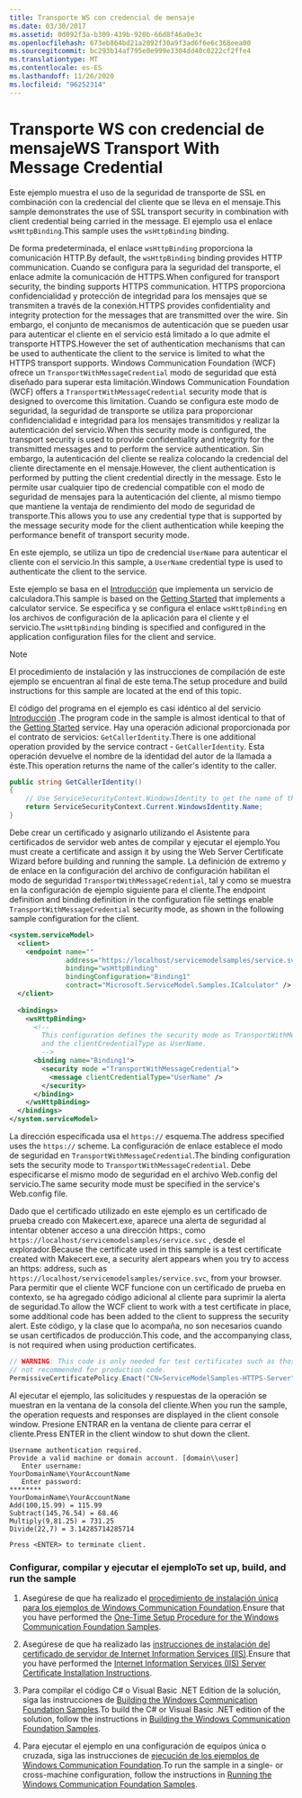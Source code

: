 ```yaml
---
title: Transporte WS con credencial de mensaje
ms.date: 03/30/2017
ms.assetid: 0d092f3a-b309-439b-920b-66d8f46a0e3c
ms.openlocfilehash: 673eb864bd21a2092f30a9f3ad6f6e6c368eea00
ms.sourcegitcommit: bc293b14af795e0e999e3304dd40c0222cf2ffe4
ms.translationtype: MT
ms.contentlocale: es-ES
ms.lasthandoff: 11/26/2020
ms.locfileid: "96252314"
---
```

# <a name="ws-transport-with-message-credential"></a><span data-ttu-id="21f8c-102">Transporte WS con credencial de mensaje</span><span class="sxs-lookup"><span data-stu-id="21f8c-102">WS Transport With Message Credential</span></span>

<span data-ttu-id="21f8c-103">Este ejemplo muestra el uso de la seguridad de transporte de SSL en combinación con la credencial del cliente que se lleva en el mensaje.</span><span class="sxs-lookup"><span data-stu-id="21f8c-103">This sample demonstrates the use of SSL transport security in combination with client credential being carried in the message.</span></span> <span data-ttu-id="21f8c-104">El ejemplo usa el enlace `wsHttpBinding`.</span><span class="sxs-lookup"><span data-stu-id="21f8c-104">This sample uses the `wsHttpBinding` binding.</span></span>  
  
 <span data-ttu-id="21f8c-105">De forma predeterminada, el enlace `wsHttpBinding` proporciona la comunicación HTTP.</span><span class="sxs-lookup"><span data-stu-id="21f8c-105">By default, the `wsHttpBinding` binding provides HTTP communication.</span></span> <span data-ttu-id="21f8c-106">Cuando se configura para la seguridad del transporte, el enlace admite la comunicación de HTTPS.</span><span class="sxs-lookup"><span data-stu-id="21f8c-106">When configured for transport security, the binding supports HTTPS communication.</span></span> <span data-ttu-id="21f8c-107">HTTPS proporciona confidencialidad y protección de integridad para los mensajes que se transmiten a través de la conexión.</span><span class="sxs-lookup"><span data-stu-id="21f8c-107">HTTPS provides confidentiality and integrity protection for the messages that are transmitted over the wire.</span></span> <span data-ttu-id="21f8c-108">Sin embargo, el conjunto de mecanismos de autenticación que se pueden usar para autenticar el cliente en el servicio está limitado a lo que admite el transporte HTTPS.</span><span class="sxs-lookup"><span data-stu-id="21f8c-108">However the set of authentication mechanisms that can be used to authenticate the client to the service is limited to what the HTTPS transport supports.</span></span> <span data-ttu-id="21f8c-109">Windows Communication Foundation (WCF) ofrece un `TransportWithMessageCredential` modo de seguridad que está diseñado para superar esta limitación.</span><span class="sxs-lookup"><span data-stu-id="21f8c-109">Windows Communication Foundation (WCF) offers a `TransportWithMessageCredential` security mode that is designed to overcome this limitation.</span></span> <span data-ttu-id="21f8c-110">Cuando se configura este modo de seguridad, la seguridad de transporte se utiliza para proporcionar confidencialidad e integridad para los mensajes transmitidos y realizar la autenticación del servicio.</span><span class="sxs-lookup"><span data-stu-id="21f8c-110">When this security mode is configured, the transport security is used to provide confidentiality and integrity for the transmitted messages and to perform the service authentication.</span></span> <span data-ttu-id="21f8c-111">Sin embargo, la autenticación del cliente se realiza colocando la credencial del cliente directamente en el mensaje.</span><span class="sxs-lookup"><span data-stu-id="21f8c-111">However, the client authentication is performed by putting the client credential directly in the message.</span></span> <span data-ttu-id="21f8c-112">Esto le permite usar cualquier tipo de credencial compatible con el modo de seguridad de mensajes para la autenticación del cliente, al mismo tiempo que mantiene la ventaja de rendimiento del modo de seguridad de transporte.</span><span class="sxs-lookup"><span data-stu-id="21f8c-112">This allows you to use any credential type that is supported by the message security mode for the client authentication while keeping the performance benefit of transport security mode.</span></span>  
  
 <span data-ttu-id="21f8c-113">En este ejemplo, se utiliza un tipo de credencial `UserName` para autenticar el cliente con el servicio.</span><span class="sxs-lookup"><span data-stu-id="21f8c-113">In this sample, a `UserName` credential type is used to authenticate the client to the service.</span></span>  
  
 <span data-ttu-id="21f8c-114">Este ejemplo se basa en el [Introducción](getting-started-sample.md) que implementa un servicio de calculadora.</span><span class="sxs-lookup"><span data-stu-id="21f8c-114">This sample is based on the [Getting Started](getting-started-sample.md) that implements a calculator service.</span></span> <span data-ttu-id="21f8c-115">Se especifica y se configura el enlace `wsHttpBinding` en los archivos de configuración de la aplicación para el cliente y el servicio.</span><span class="sxs-lookup"><span data-stu-id="21f8c-115">The `wsHttpBinding` binding is specified and configured in the application configuration files for the client and service.</span></span>  
  
> [!NOTE]
> <span data-ttu-id="21f8c-116">El procedimiento de instalación y las instrucciones de compilación de este ejemplo se encuentran al final de este tema.</span><span class="sxs-lookup"><span data-stu-id="21f8c-116">The setup procedure and build instructions for this sample are located at the end of this topic.</span></span>  
  
 <span data-ttu-id="21f8c-117">El código del programa en el ejemplo es casi idéntico al del servicio [Introducción](getting-started-sample.md) .</span><span class="sxs-lookup"><span data-stu-id="21f8c-117">The program code in the sample is almost identical to that of the [Getting Started](getting-started-sample.md) service.</span></span> <span data-ttu-id="21f8c-118">Hay una operación adicional proporcionada por el contrato de servicios: `GetCallerIdentity`.</span><span class="sxs-lookup"><span data-stu-id="21f8c-118">There is one additional operation provided by the service contract - `GetCallerIdentity`.</span></span> <span data-ttu-id="21f8c-119">Esta operación devuelve el nombre de la identidad del autor de la llamada a éste.</span><span class="sxs-lookup"><span data-stu-id="21f8c-119">This operation returns the name of the caller's identity to the caller.</span></span>  

```csharp
public string GetCallerIdentity()  
{  
    // Use ServiceSecurityContext.WindowsIdentity to get the name of the caller.  
    return ServiceSecurityContext.Current.WindowsIdentity.Name;  
}  
```

 <span data-ttu-id="21f8c-120">Debe crear un certificado y asignarlo utilizando el Asistente para certificados de servidor web antes de compilar y ejecutar el ejemplo.</span><span class="sxs-lookup"><span data-stu-id="21f8c-120">You must create a certificate and assign it by using the Web Server Certificate Wizard before building and running the sample.</span></span> <span data-ttu-id="21f8c-121">La definición de extremo y de enlace en la configuración del archivo de configuración habilitan el modo de seguridad `TransportWithMessageCredential`, tal y como se muestra en la configuración de ejemplo siguiente para el cliente.</span><span class="sxs-lookup"><span data-stu-id="21f8c-121">The endpoint definition and binding definition in the configuration file settings enable `TransportWithMessageCredential` security mode, as shown in the following sample configuration for the client.</span></span>  
  
```xml  
<system.serviceModel>  
  <client>  
    <endpoint name=""  
              address="https://localhost/servicemodelsamples/service.svc"
              binding="wsHttpBinding"
              bindingConfiguration="Binding1"
              contract="Microsoft.ServiceModel.Samples.ICalculator" />  
  </client>  
  
  <bindings>  
    <wsHttpBinding>  
      <!--   
        This configuration defines the security mode as TransportWithMessageCredential.  
        and the clientCredentialType as UserName.  
        -->  
      <binding name="Binding1">  
        <security mode ="TransportWithMessageCredential">  
          <message clientCredentialType="UserName" />  
        </security>  
      </binding>  
    </wsHttpBinding>  
  </bindings>  
</system.serviceModel>  
```  
  
 <span data-ttu-id="21f8c-122">La dirección especificada usa el `https://` esquema.</span><span class="sxs-lookup"><span data-stu-id="21f8c-122">The address specified uses the `https://` scheme.</span></span> <span data-ttu-id="21f8c-123">La configuración de enlace establece el modo de seguridad en `TransportWithMessageCredential`.</span><span class="sxs-lookup"><span data-stu-id="21f8c-123">The binding configuration sets the security mode to `TransportWithMessageCredential`.</span></span> <span data-ttu-id="21f8c-124">Debe especificarse el mismo modo de seguridad en el archivo Web.config del servicio.</span><span class="sxs-lookup"><span data-stu-id="21f8c-124">The same security mode must be specified in the service's Web.config file.</span></span>  
  
 <span data-ttu-id="21f8c-125">Dado que el certificado utilizado en este ejemplo es un certificado de prueba creado con Makecert.exe, aparece una alerta de seguridad al intentar obtener acceso a una dirección https:, como  `https://localhost/servicemodelsamples/service.svc` , desde el explorador.</span><span class="sxs-lookup"><span data-stu-id="21f8c-125">Because the certificate used in this sample is a test certificate created with Makecert.exe, a security alert appears when you try to access an https: address, such as  `https://localhost/servicemodelsamples/service.svc`, from your browser.</span></span> <span data-ttu-id="21f8c-126">Para permitir que el cliente WCF funcione con un certificado de prueba en contexto, se ha agregado código adicional al cliente para suprimir la alerta de seguridad.</span><span class="sxs-lookup"><span data-stu-id="21f8c-126">To allow the WCF client to work with a test certificate in place, some additional code has been added to the client to suppress the security alert.</span></span> <span data-ttu-id="21f8c-127">Este código, y la clase que lo acompaña, no son necesarios cuando se usan certificados de producción.</span><span class="sxs-lookup"><span data-stu-id="21f8c-127">This code, and the accompanying class, is not required when using production certificates.</span></span>  

```csharp
// WARNING: This code is only needed for test certificates such as those created by makecert. It is
// not recommended for production code.  
PermissiveCertificatePolicy.Enact("CN=ServiceModelSamples-HTTPS-Server");  
```
  
 <span data-ttu-id="21f8c-128">Al ejecutar el ejemplo, las solicitudes y respuestas de la operación se muestran en la ventana de la consola del cliente.</span><span class="sxs-lookup"><span data-stu-id="21f8c-128">When you run the sample, the operation requests and responses are displayed in the client console window.</span></span> <span data-ttu-id="21f8c-129">Presione ENTRAR en la ventana de cliente para cerrar el cliente.</span><span class="sxs-lookup"><span data-stu-id="21f8c-129">Press ENTER in the client window to shut down the client.</span></span>  
  
```console  
Username authentication required.  
Provide a valid machine or domain account. [domain\\user]  
   Enter username:
YourDomainName\YourAccountName  
   Enter password:
********  
YourDomainName\YourAccountName  
Add(100,15.99) = 115.99  
Subtract(145,76.54) = 68.46  
Multiply(9,81.25) = 731.25  
Divide(22,7) = 3.14285714285714  
  
Press <ENTER> to terminate client.  
```  
  
### <a name="to-set-up-build-and-run-the-sample"></a><span data-ttu-id="21f8c-130">Configurar, compilar y ejecutar el ejemplo</span><span class="sxs-lookup"><span data-stu-id="21f8c-130">To set up, build, and run the sample</span></span>  
  
1. <span data-ttu-id="21f8c-131">Asegúrese de que ha realizado el [procedimiento de instalación única para los ejemplos de Windows Communication Foundation](one-time-setup-procedure-for-the-wcf-samples.md).</span><span class="sxs-lookup"><span data-stu-id="21f8c-131">Ensure that you have performed the [One-Time Setup Procedure for the Windows Communication Foundation Samples](one-time-setup-procedure-for-the-wcf-samples.md).</span></span>  
  
2. <span data-ttu-id="21f8c-132">Asegúrese de que ha realizado las [instrucciones de instalación del certificado de servidor de Internet Information Services (IIS)](iis-server-certificate-installation-instructions.md).</span><span class="sxs-lookup"><span data-stu-id="21f8c-132">Ensure that you have performed the [Internet Information Services (IIS) Server Certificate Installation Instructions](iis-server-certificate-installation-instructions.md).</span></span>  
  
3. <span data-ttu-id="21f8c-133">Para compilar el código C# o Visual Basic .NET Edition de la solución, siga las instrucciones de [Building the Windows Communication Foundation Samples](building-the-samples.md).</span><span class="sxs-lookup"><span data-stu-id="21f8c-133">To build the C# or Visual Basic .NET edition of the solution, follow the instructions in [Building the Windows Communication Foundation Samples](building-the-samples.md).</span></span>  
  
4. <span data-ttu-id="21f8c-134">Para ejecutar el ejemplo en una configuración de equipos única o cruzada, siga las instrucciones de [ejecución de los ejemplos de Windows Communication Foundation](running-the-samples.md).</span><span class="sxs-lookup"><span data-stu-id="21f8c-134">To run the sample in a single- or cross-machine configuration, follow the instructions in [Running the Windows Communication Foundation Samples](running-the-samples.md).</span></span>  
